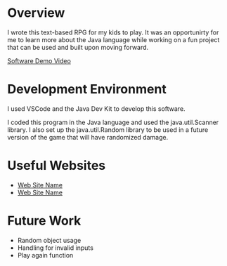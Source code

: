 # Overview

I wrote this text-based RPG for my kids to play. It was an opportunirty for me to learn more about the Java language while working on a fun project that can be used and built upon moving forward.

[Software Demo Video](https://youtu.be/OEoqSqgz5I0)

# Development Environment

I used VSCode and the Java Dev Kit to develop this software.

I coded this program in the Java language and used the java.util.Scanner library. I also set up the java.util.Random library to be used in a future version of the game that will have randomized damage. 

# Useful Websites

- [Web Site Name](https://www.w3schools.com/java/)
- [Web Site Name](https://codingzap.com/text-based-adventure-game-java/)

# Future Work

- Random object usage
- Handling for invalid inputs
- Play again function